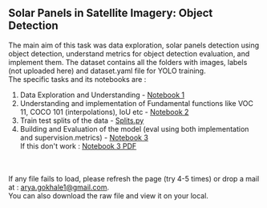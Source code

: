 ## Solar Panels in Satellite Imagery: Object Detection
The main aim of this task was data exploration, solar panels detection using object detection, understand metrics for object detection evaluation, and implement them.
The dataset contains all the folders with images, labels (not uploaded here) and dataset.yaml file for YOLO training.
<br>
The specific tasks and its notebooks are : 
1. Data Exploration and Understanding - <a href='https://github.com/aryagokh/Satellite_Images_Task/blob/main/notebooks/Data_Exploration.ipynb'>Notebook 1</a>
2. Understanding and implementation of Fundamental functions like VOC 11, COCO 101 (interpolations), IoU etc - <a href='https://github.com/aryagokh/Satellite_Images_Task/blob/main/notebooks/Fundamental_Functions.ipynb'>Notebook 2</a>
3. Train test splits of the data - <a href='https://github.com/aryagokh/Satellite_Images_Task/blob/main/notebooks/train_test_split.py'>Splits.py</a>
4. Building and Evaluation of the model (eval using both implementation and supervision.metrics) - <a href='https://github.com/aryagokh/Satellite_Images_Task/blob/main/notebooks/yolov8_BuildnEval.ipynb'>Notebook 3</a><br>
If this don't work : <a href='https://github.com/aryagokh/Satellite_Images_Task/blob/main/notebooks/yolov8_BuildnEval.pdf'>Notebook 3 PDF</a>

<br><br>
If any file fails to load, please refresh the page (try 4-5 times) or drop a mail at : arya.gokhale1@gmail.com.<br>
You can also download the raw file and view it on your local.
